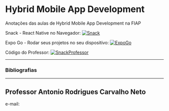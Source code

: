 # Hybrid Mobile App Development

Anotações das aulas de Hybrid Mobile App Development na FIAP

Snack - React Native no Navegador: [![Snack](https://img.shields.io/badge/Snack-purple)](https://snack.expo.dev/)

Expo Go - Rodar seus projetos no seu dispositivo: [![ExpoGo](https://img.shields.io/badge/ExpoGo-blue)](https://expo.dev/client)

Código do Professor: [![SnackProfessor](https://img.shields.io/badge/Snack-Professor-purple)](https://snack.expo.dev/@profantonio/2tdst-aula1-ex1)

---

### Bibliografias

---

## Professor Antonio Rodrigues Carvalho Neto

e-mail:
